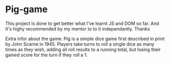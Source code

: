 # Pig-game
This project is done to get better what I've learnt JS and DOM so far. And It's highy recommended by my mentor to to it independantly. Thanks

Extra infor about the game: Pig is a simple dice game first described in print by John Scarne in 1945. Players take turns to roll a single dice as many times as they wish, adding all roll results to a running total, but losing their gained score for the turn if they roll a 1.

